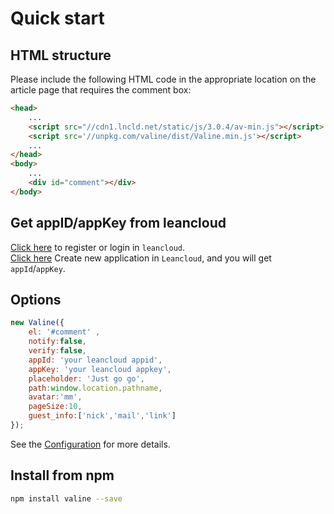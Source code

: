 # Quick start

## HTML structure

Please include the following HTML code in the appropriate location on the article page that requires the comment box:

```html
<head>
    ...
    <script src="//cdn1.lncld.net/static/js/3.0.4/av-min.js"></script>
    <script src='//unpkg.com/valine/dist/Valine.min.js'></script>
    ...
</head>
<body>
    ...
    <div id="comment"></div>
</body>
```

## Get appID/appKey from leancloud
[Click here](https://leancloud.cn/dashboard/login.html#/signup) to register or login in `leancloud`.  
[Click here](https://leancloud.cn/dashboard/applist.html#/newapp) Create new application in `Leancloud`, and you will get `appId`/`appKey`.

## Options
```js
new Valine({
    el: '#comment' ,
    notify:false, 
    verify:false, 
    appId: 'your leancloud appid',
    appKey: 'your leancloud appkey',
    placeholder: 'Just go go',
    path:window.location.pathname,
    avatar:'mm',
    pageSize:10,
    guest_info:['nick','mail','link'] 
});
```

See the [Configuration](en/configuration.md) for more details.

## Install from npm
```bash
npm install valine --save
```
